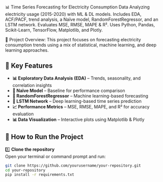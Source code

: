 📊 Time Series Forecasting for Electricity Consumption Data
Analyzing electricity usage (2015-2020) with ML & DL models. Includes EDA, ACF/PACF, trend analysis, a Naïve model, RandomForestRegressor, and an LSTM network. Evaluates MSE, RMSE, MAPE & R². Uses Python, Pandas, Scikit-Learn, TensorFlow, Matplotlib, and Plotly.

🚀 Project Overview: 
This project focuses on forecasting electricity consumption trends using a mix of statistical, machine learning, and deep learning approaches.

## 🔹 Key Features

- **📊 Exploratory Data Analysis (EDA)** – Trends, seasonality, and correlation insights  
- **📌 Naïve Model** – Baseline for performance comparison  
- **🤖 RandomForestRegressor** – Machine learning-based forecasting  
- **🧠 LSTM Network** – Deep learning-based time series prediction  
- **📈 Performance Metrics** – MSE, RMSE, MAPE, and R² for accuracy evaluation  
- **📊 Data Visualization** – Interactive plots using Matplotlib & Plotly  


## 🏁 How to Run the Project

1️⃣ **Clone the repository**  
Open your terminal or command prompt and run:  
```bash
git clone https://github.com/yourusername/your-repository.git
cd your-repository
pip install -r requirements.txt
